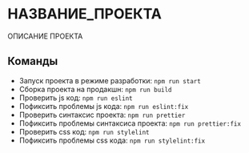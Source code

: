 # НАЗВАНИЕ_ПРОЕКТА

ОПИСАНИЕ ПРОЕКТА

## Команды

-   Запуск проекта в режиме разработки: `npm run start`
-   Сборка проекта на продакшн: `npm run build`
-   Проверить js код: `npm run eslint`
-   Пофиксить проблемы js кода: `npm run eslint:fix`
-   Проверить синтаксис проекта: `npm run prettier`
-   Пофиксить проблемы синтаксиса проекта: `npm run prettier:fix`
-   Проверить css код: `npm run stylelint`
-   Пофиксить проблемы css кода: `npm run stylelint:fix`
